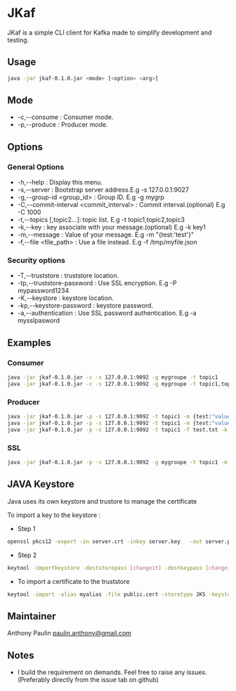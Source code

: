 # JKaf

JKaf is a simple CLI client for Kafka made to simplify development and testing.

## Usage 

```sh
java -jar jkaf-0.1.0.jar <mode> [<option> <arg>] 
```

## Mode 

* -c,--consume : Consumer mode.
* -p,--produce : Producer mode.

## Options

### General Options 

* -h,--help : Display this menu.
* -s,--server <host>: Bootstrap server address.E.g -s 127.0.0.1:9027
* -g,--group-id <group_id> : Group ID. E.g -g mygrp
* -C,--commit-interval <commit_interval> : Commit interval.(optional) E.g -C 1000
* -t,--topics <topic1>[,topic2...]: topic list. E.g -t topic1,topic2,topic3
* -k,--key <key>: key associate with your message.(optional) E.g -k key1
* -m,--message <message> : Value of your message. E.g -m "{test:'test'}"
* -f,--file <file_path> : Use a file instead. E.g -f /tmp/myfile.json

### Security options

* -T,--truststore <path>: truststore location.
* -tp,--truststore-password <password>: Use SSL encryption. E.g -P mypassword1234
* -K,--keystore <path> : keystore location.
* -kp,--keystore-password <password>: keystore password.
* -a,--authentication <password> : Use SSL password authentication. E.g -a mysslpasword 

## Examples

### Consumer

```sh
java -jar jkaf-0.1.0.jar -c -s 127.0.0.1:9092 -g mygroupe -t topic1 
java -jar jkaf-0.1.0.jar -c -s 127.0.0.1:9092 -g mygroupe -t topic1,topic2 -C 2000 
```

### Producer

```sh
java -jar jkaf-0.1.0.jar -p -s 127.0.0.1:9092 -t topic1 -m {test:"value"} -k key1
java -jar jkaf-0.1.0.jar -p -s 127.0.0.1:9092 -t topic1 -m {test:"value"}
java -jar jkaf-0.1.0.jar -p -s 127.0.0.1:9092 -t topic1 -f test.txt -k key1
```

### SSL 

```sh
java -jar jkaf-0.1.0.jar -p -s 127.0.0.1:9092 -g mygroupe -t topic1 -m {test:"value"} -T /usr/lib/jvm/java-1.8.0-openjdk-1.8.0.131-11.b12.el7.x86_64/jre/lib/security/cacerts -K cert/server.keystore -tp changeit -kp changeit

```

## JAVA Keystore

Java uses its own keystore and trustore to manage the certificate

To import a key to the keystore :

* Step 1

```sh
openssl pkcs12 -export -in server.crt -inkey server.key   -out server.p12 -name [some-alias]  -CAfile ca.crt -caname root
```

* Step 2

```sh
keytool -importkeystore -deststorepass [changeit] -destkeypass [changeit] -destkeystore server.keystore -srckeystore server.p12 -srcstoretype PKCS12 -srcstorepass some-password  -alias [some-alias]
```

* To import a certificate to the truststore

```sh
keytool -import -alias myalias -file public.cert -storetype JKS -keystore server.truststore
```

## Maintainer

Anthony Paulin <paulin.anthony@gmail.com>

## Notes

* I build the requirement on demands. Feel free to raise any issues.(Preferably directly from the issue tab on github)

